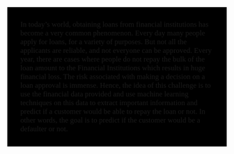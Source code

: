 <div style="font-family:Georgia;background-color:black; padding:30px; font-size:17px">
In today’s world, obtaining loans from financial institutions has become a very common phenomenon. Every day many people apply for loans, for a variety of purposes. But not all the applicants are reliable, and not everyone can be approved. Every year, there are cases where people do not repay the bulk of the loan amount to the Financial Institutions which results in huge financial loss. The risk associated with making a decision on a loan approval is immense. Hence, the idea of this challenge is to use the financial data provided and use machine learning techniques on this data to extract important information and predict if a customer would be able to repay the loan or not. In other words, the goal is to predict if the customer would be a defaulter or not.<br>

</div>
